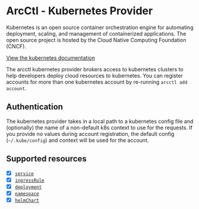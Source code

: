 # ArcCtl - Kubernetes Provider

Kubernetes is an open source container orchestration engine for automating deployment, scaling, and management of containerized applications. The open source project is hosted by the Cloud Native Computing Foundation (CNCF).

[View the kubernetes documentation](https://kubernetes.io/)

The arcctl kubernetes provider brokers access to kubernetes clusters to help
developers deploy cloud resources to kubernetes. You can register accounts for
more than one kubernetes account by re-running `arcctl add account`.

## Authentication

The kubernetes provider takes in a local path to a kubernetes config file and (optionally)
the name of a non-default k8s context to use for the requests. If you provide no values
during account registration, the default config (`~/.kube/config`) and context will be
used for the account.

## Supported resources

- [x] [`service`](../../%40resources/service/)
- [x] [`ingressRule`](../../%40resources/ingressRule/)
- [x] [`deployment`](../../%40resources/deployment/)
- [x] [`namespace`](../../%40resources/namespace/)
- [x] [`helmChart`](../../%40resources/helmChart/)
